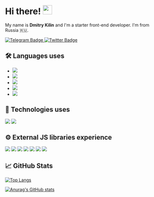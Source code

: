 # Hi there! <img src="https://raw.githubusercontent.com/MartinHeinz/MartinHeinz/master/wave.gif" width="30px" height="30px" />

My name is __Dmitry Kilin__ and I'm a starter front-end developer. I'm from Russia 🇷🇺.
<div>  
  <a href="https://t.me/dmitrykilin">
    <img src="https://img.shields.io/badge/telegram-red?style=for-the-badge&logo=telegram&logoColor=white" alt="Telegram Badge"/>
  </a>
  <a href="https://twitter.com/DimitryKilin">
    <img src="https://img.shields.io/badge/Twitter-blue?style=for-the-badge&logo=twitter&logoColor=white" alt="Twitter Badge"/>
  </a>
</div>


## 🛠️ Languages uses
- [![](https://img.shields.io/badge/Code-C%2B%2B-informational?style=flat&logo=cplusplus&logoColor=white&color=#00599C)](https://isocpp.org/about)
- [![](https://img.shields.io/badge/Code-HTML5-informational?style=flat&logo=html5&logoColor=white&color=2bbc8a)](https://www.w3.org/TR/2011/WD-html5-20110405/)
- [![](https://img.shields.io/badge/Code-CSS-informational?style=flat&logo=css3&logoColor=white&color=2bbc8a)](https://www.w3.org/Style/CSS/specs.en.html)
- [![](https://img.shields.io/badge/Code-JavaScript-informational?style=flat&logo=javascript&logoColor=white&color=2bbc8a)](https://www.ecma-international.org)
- [![](https://img.shields.io/badge/Code-TypeScript-informational?style=flat&logo=typescript&logoColor=white&color=2bbc8a)](https://www.typescriptlang.org)

## 🔧 Technologies uses
[![](https://img.shields.io/badge/Code-React-informational?style=flat&logo=react&logoColor=white&color=yellow)](https://reactjs.org)
[![](https://img.shields.io/badge/Code-WebSocket-informational?style=flat&logoColor=white&color=yellow)](https://websockets.spec.whatwg.org)

## ⚙️ External JS libraries experience
[![](https://img.shields.io/badge/Tools-Redux-informational?style=flat&logo=redux&logoColor=white&color=informational)](https://redux.js.org)
[![](https://img.shields.io/badge/Tools-ReactRouter-informational?style=flat&logo=reactrouter&logoColor=white&color=informational)](https://reactrouter.com/en/main)
[![](https://img.shields.io/badge/Tools-ReactDnD-informational?style=flat&logo=reactdnd&logoColor=white&color=informational)](https://react-dnd.github.io/react-dnd/about)
[![](https://img.shields.io/badge/Tools-DayJS-informational?style=flat&logo=reactdnd&logoColor=white&color=informational)](https://day.js.org/en/)
[![](https://img.shields.io/badge/Tools-LeafLet-informational?style=flat&logoColor=white&color=informational)](https://mourner.github.io/Leaflet/index.html)
[![](https://img.shields.io/badge/Tools-ReactToastify-informational?style=flat&logoColor=white&color=informational)](https://github.com/fkhadra/react-toastify#readme)
 [![](https://img.shields.io/badge/Tools-ReactYandexMaps-informational?style=flat&logoColor=white&color=informational)]([https://github.com/fkhadra/react-toastify#readme](https://react-yandex-maps.vercel.app/?path=/story/getting-started--page))

## &#x1f4c8; GitHub Stats

[![Top Langs](https://github-readme-stats.vercel.app/api/top-langs/?username=kildim&layout=compact&theme=vision-friendly-dark)](https://github.com/anuraghazra/github-readme-stats)

[![Anurag's GitHub stats](https://github-readme-stats.vercel.app/api?username=kildim&theme=vision-friendly-dark)](https://github.com/anuraghazra/github-readme-stats)

